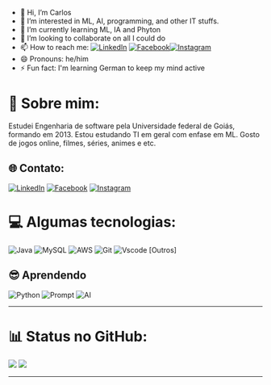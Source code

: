 - 👋 Hi, I’m Carlos
- 👀 I’m interested in ML, AI, programming, and other IT stuffs.
- 🌱 I’m currently learning ML, IA and Phyton
- 💞️ I’m looking to collaborate on all I could do
- 📫 How to reach me: [![LinkedIn](https://img.shields.io/badge/LinkedIn-%230077B5.svg?logo=linkedin&logoColor=white)](https://www.linkedin.com/in/carlosjota/) [![Facebook](https://img.shields.io/badge/Facebook-%231877F2.svg?style=for-the-badge&logo=Facebook&logoColor=white)](https://www.facebook.com/carlos.junior.50596/)[![Instagram](https://img.shields.io/badge/Instagram-%23E4405F.svg?style=for-the-badge&logo=Instagram&logoColor=white)](https://www.instagram.com/jota.zac/)
- 😄 Pronouns: he/him
- ⚡ Fun fact: I'm learning German to keep my mind active

# 💫 Sobre mim:
Estudei Engenharia de software pela Universidade federal de Goiás, formando em 2013. Estou estudando TI em geral com enfase em ML. Gosto de jogos online, filmes, séries, animes e etc.


## 🌐 Contato:
[![LinkedIn](https://img.shields.io/badge/LinkedIn-%230077B5.svg?logo=linkedin&logoColor=white)](https://www.linkedin.com/in/carlosjota/) 
[![Facebook](https://img.shields.io/badge/Facebook-%231877F2.svg?style=for-the-badge&logo=Facebook&logoColor=white)](https://www.facebook.com/carlos.junior.50596/)
[![Instagram](https://img.shields.io/badge/Instagram-%23E4405F.svg?style=for-the-badge&logo=Instagram&logoColor=white)](https://www.instagram.com/jota.zac/)

# 💻 Algumas tecnologias:
![Java](https://img.shields.io/badge/java-%23ED8B00.svg?style=for-the-badge&logo=openjdk&logoColor=white) 
![MySQL](https://img.shields.io/badge/mysql-%2300000f.svg?style=for-the-badge&logo=mysql&logoColor=white)
![AWS](https://img.shields.io/badge/AWS-%23FF9900.svg?style=for-the-badge&logo=amazon-aws&logoColor=white)
![Git](https://img.shields.io/badge/GIT-E44C30?style=for-the-badge&logo=git&logoColor=white)
![Vscode](https://img.shields.io/badge/Vscode-007ACC?style=for-the-badge&logo=visual-studio-code&logoColor=white)
[Outros]

## 😎 Aprendendo
![Python](https://img.shields.io/badge/python-3670A0?style=for-the-badge&logo=python&logoColor=ffdd54)
![Prompt](https://img.shields.io/badge/Prompt-black)
![AI](https://img.shields.io/badge/ArtificialIntelligence-blue)

---

# 📊 Status no GitHub:
![](https://github-readme-stats.vercel.app/api?username=CarlosJot4&theme=dark&hide_border=false&include_all_commits=false&count_private=false)
![](https://github-readme-streak-stats.herokuapp.com/?user=CarlosJot4&theme=dark&hide_border=false)


---

